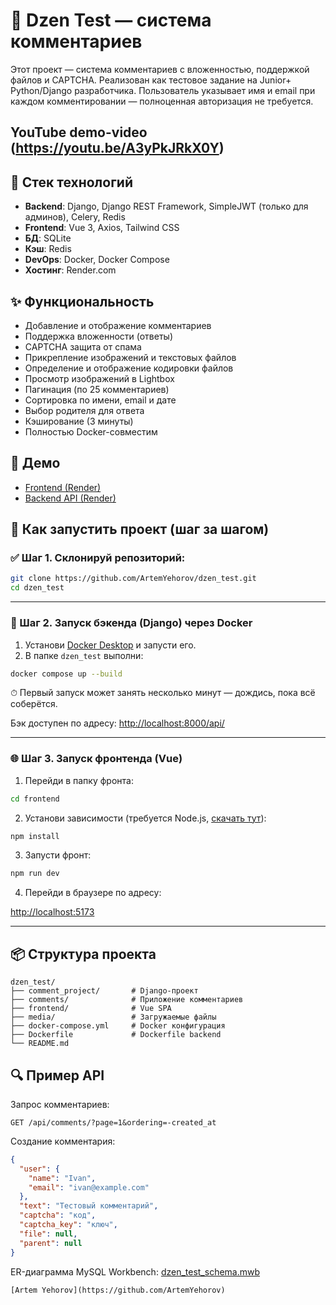 # 💬 Dzen Test — система комментариев

Этот проект — система комментариев с вложенностью, поддержкой файлов и CAPTCHA. Реализован как тестовое задание на Junior+ Python/Django разработчика. Пользователь указывает имя и email при каждом комментировании — полноценная авторизация не требуется.

## YouTube demo-video (https://youtu.be/A3yPkJRkX0Y)

## 🔧 Стек технологий

- **Backend**: Django, Django REST Framework, SimpleJWT (только для админов), Celery, Redis
- **Frontend**: Vue 3, Axios, Tailwind CSS
- **БД**: SQLite 
- **Кэш**: Redis
- **DevOps**: Docker, Docker Compose
- **Хостинг**: Render.com

## ✨ Функциональность

- Добавление и отображение комментариев
- Поддержка вложенности (ответы)
- CAPTCHA защита от спама
- Прикрепление изображений и текстовых файлов
- Определение и отображение кодировки файлов
- Просмотр изображений в Lightbox
- Пагинация (по 25 комментариев)
- Сортировка по имени, email и дате
- Выбор родителя для ответа
- Кэширование (3 минуты)
- Полностью Docker-совместим

## 🔗 Демо

- [Frontend (Render)](https://dzen-test-frontend.onrender.com)
- [Backend API (Render)](https://dzen-test-fjvl.onrender.com/api/)

## 🚀 Как запустить проект (шаг за шагом)

### ✅ Шаг 1. Склонируй репозиторий:

```bash
git clone https://github.com/ArtemYehorov/dzen_test.git
cd dzen_test
```

---

### 🐳 Шаг 2. Запуск бэкенда (Django) через Docker

1. Установи [Docker Desktop](https://www.docker.com/products/docker-desktop/) и запусти его.
2. В папке `dzen_test` выполни:

```bash
docker compose up --build
```

⏱ Первый запуск может занять несколько минут — дождись, пока всё соберётся.

Бэк доступен по адресу: [http://localhost:8000/api/](http://localhost:8000/api/)

---

### 🌐 Шаг 3. Запуск фронтенда (Vue)

1. Перейди в папку фронта:

```bash
cd frontend
```

2. Установи зависимости (требуется Node.js, [скачать тут](https://nodejs.org/)):

```bash
npm install
```

3. Запусти фронт:

```bash
npm run dev
```

4. Перейди в браузере по адресу:

[http://localhost:5173](http://localhost:5173)

---

## 📦 Структура проекта

```
dzen_test/
├── comment_project/       # Django-проект
├── comments/              # Приложение комментариев
├── frontend/              # Vue SPA
├── media/                 # Загружаемые файлы
├── docker-compose.yml     # Docker конфигурация
├── Dockerfile             # Dockerfile backend
└── README.md
```

## 🔍 Пример API

Запрос комментариев:
```http
GET /api/comments/?page=1&ordering=-created_at
```

Создание комментария:
```json
{
  "user": {
    "name": "Ivan",
    "email": "ivan@example.com"
  },
  "text": "Тестовый комментарий",
  "captcha": "код",
  "captcha_key": "ключ",
  "file": null,
  "parent": null
}

```
ER-диаграмма MySQL Workbench: [dzen_test_schema.mwb](./dzen_test_schema.mwb)
```
[Artem Yehorov](https://github.com/ArtemYehorov)